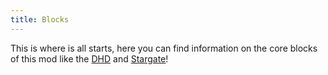 ```yaml
---
title: Blocks
---
```

This is where is all starts, here you can find information on the core blocks of this mod like the [DHD](https://amblelabs.github.io/stargate-wiki/blocks/dhd/) and [Stargate](https://amblelabs.github.io/stargate-wiki/blocks/stargate/)!